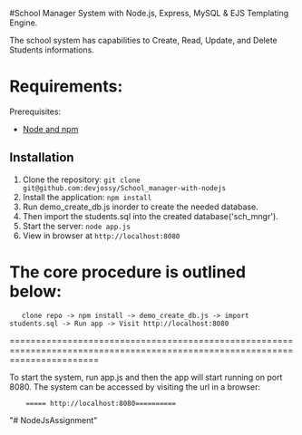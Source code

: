 ﻿#School Manager System with Node.js, Express, MySQL & EJS Templating Engine.

The school system has capabilities to Create, Read, Update, and Delete Students informations.

Requirements:
============

Prerequisites:
- [Node and npm](http://nodejs.org)

## Installation

1. Clone the repository: `git clone git@github.com:devjossy/School_manager-with-nodejs`
2. Install the application: `npm install`
4. Run demo_create_db.js inorder to create the needed database.
5. Then import the students.sql into the created database('sch_mngr').
7. Start the server: `node app.js`
8. View in browser at `http://localhost:8080`


The core procedure is outlined below:
==============================================================================================================================

       clone repo -> npm install -> demo_create_db.js -> import students.sql -> Run app -> Visit http://localhost:8080

=============================================================================================================================


To start the system, run app.js and then the app will start running on port 8080.
 The system can be accessed by visiting the url in a browser:

        ===== http://localhost:8080==========
"# NodeJsAssignment" 
